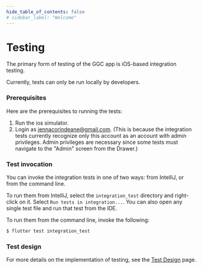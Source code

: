 ```yaml
---
hide_table_of_contents: false
# sidebar_label: "Welcome"
---
```


# Testing

The primary form of testing of the GGC app is iOS-based integration testing. 

Currently, tests can only be run locally by developers.

### Prerequisites

Here are the prerequisites to running the tests:

1. Run the ios simulator.
2. Login as jennacorindeane@gmail.com.  (This is because the integration tests currently recognize only this account as an account with admin privileges.  Admin privileges are necessary since some tests must navigate to the "Admin" screen from the Drawer.)

### Test invocation

You can invoke the integration tests in one of two ways: from IntelliJ, or from the command line.

To run them from IntelliJ, select the `integration_test` directory and right-click on it. Select `Run tests in integration...`. You can also open any single test file and run that test from the IDE.

To run them from the command line, invoke the following:

```bash
$ flutter test integration_test
```

### Test design

For more details on the implementation of testing, see the [Test Design](design-components/test-design) page.

